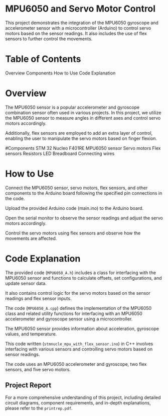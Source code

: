 # MPU6050 and Servo Motor Control
This project demonstrates the integration of the MPU6050 gyroscope and accelerometer sensor with a microcontroller (Arduino) to control servo motors based on the sensor readings. It also includes the use of flex sensors to further control the movements.

# Table of Contents
Overview
Components
How to Use
Code Explanation

# Overview
The MPU6050 sensor is a popular accelerometer and gyroscope combination sensor often used in various projects. In this project, we utilize the MPU6050 sensor to measure angles in different axes and control servo motors accordingly.

Additionally, flex sensors are employed to add an extra layer of control, enabling the user to manipulate the servo motors based on finger flexion.

#Components
STM 32 Nucleo F401RE
MPU6050 sensor
Servo motors
Flex sensors
Resistors
LED
Breadboard
Connecting wires

# How to Use
Connect the MPU6050 sensor, servo motors, flex sensors, and other components to the Arduino board following the specified pin connections in the code.

Upload the provided Arduino code (main.ino) to the Arduino board.

Open the serial monitor to observe the sensor readings and adjust the servo motors accordingly.

Control the servo motors using flex sensors and observe how the movements are affected.

# Code Explanation

The provided code (`MPU6050_A.h`) includes a class for interfacing with the MPU6050 sensor and functions to calculate offsets, set configurations, and update sensor data. 

It also contains control logic for the servo motors based on the sensor readings and flex sensor inputs.

The code (`MPU6050_A.cpp`) defines the implementation of the MPU6050 class and related utility functions for interfacing with an MPU6050 accelerometer and gyroscope sensor using a microcontroller.

The MPU6050 sensor provides information about acceleration, gyroscope values, and temperature.

This code written (`stmnucle_mpu_with_flex_sensor.ino`) in C++ involves interfacing with various sensors and controlling servo motors based on sensor readings. 

The code uses an MPU6050 accelerometer and gyroscope, two flex sensors, and five servo motors.

## Project Report

For a more comprehensive understanding of this project, including detailed circuit diagrams, component requirements, and in-depth explanations, please refer to the `printrep.pdf`.

